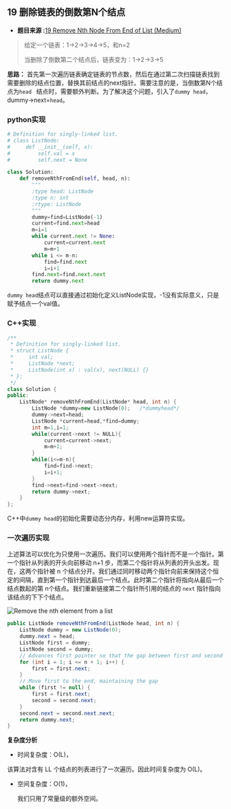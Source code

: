 ## 19 删除链表的倒数第N个结点

* **题目来源 :**[19 Remove Nth Node From End of List (Medium)](https://leetcode-cn.com/problems/remove-nth-node-from-end-of-list/) 

> 给定一个链表：1->2->3->4->5，和n=2
>
> 当删除了倒数第二个结点后，链表变为：1->2->3->5

**思路：** 首先第一次遍历链表确定链表的节点数，然后在通过第二次扫描链表找到需要删除的结点位置，替换其前结点的next指针。需要注意的是，当倒数第N个结点为`head ` 结点时，需要额外判断。为了解决这个问题，引入了`dummy head`，dummy->next=`head`。

### python实现

```python
# Definition for singly-linked list.
# class ListNode:
#     def __init__(self, x):
#         self.val = x
#         self.next = None

class Solution:
    def removeNthFromEnd(self, head, n):
        """
        :type head: ListNode
        :type n: int
        :rtype: ListNode
        """
        dummy=find=ListNode(-1)
        current=find.next=head
        m=i=1
        while current.next != None:
            current=current.next
            m=m+1
        while i <= m-n:
            find=find.next
            i=i+1
        find.next=find.next.next
        return dummy.next
```

`dummy head`结点可以直接通过初始化定义ListNode实现，-1没有实际意义，只是赋予结点一个val值。

### C++实现

```C++
/**
 * Definition for singly-linked list.
 * struct ListNode {
 *     int val;
 *     ListNode *next;
 *     ListNode(int x) : val(x), next(NULL) {}
 * };
 */
class Solution {
public:
    ListNode* removeNthFromEnd(ListNode* head, int n) {
        ListNode *dummy=new ListNode(0);   /*dummyhead*/
        dummy->next=head;
        ListNode *current=head,*find=dummy;
        int m=1,i=1;
        while(current->next != NULL){
            current=current->next;
            m=m+1;
        }
        while(i<=m-n){
            find=find->next;
            i=i+1;
        }
        find->next=find->next->next;
        return dummy->next;
    }
};
```



C++中`dummy head`的初始化需要动态分内存，利用new运算符实现。

### 一次遍历实现

上述算法可以优化为只使用一次遍历。我们可以使用两个指针而不是一个指针。第一个指针从列表的开头向前移动 n+1 步，而第二个指针将从列表的开头出发。现在，这两个指针被 n 个结点分开。我们通过同时移动两个指针向前来保持这个恒定的间隔，直到第一个指针到达最后一个结点。此时第二个指针将指向从最后一个结点数起的第 n个结点。我们重新链接第二个指针所引用的结点的 `next` 指针指向该结点的下下个结点。

![Remove the nth element from a list](https://leetcode-cn.com/media/original_images/19/19_Remove_nth_node_from_end_of_listB.png) 

```java
public ListNode removeNthFromEnd(ListNode head, int n) {
    ListNode dummy = new ListNode(0);
    dummy.next = head;
    ListNode first = dummy;
    ListNode second = dummy;
    // Advances first pointer so that the gap between first and second is n nodes apart
    for (int i = 1; i <= n + 1; i++) {
        first = first.next;
    }
    // Move first to the end, maintaining the gap
    while (first != null) {
        first = first.next;
        second = second.next;
    }
    second.next = second.next.next;
    return dummy.next;
}
```

**复杂度分析**

*  时间复杂度：O(L)，

该算法对含有 LL 个结点的列表进行了一次遍历。因此时间复杂度为 O(L)。

- 空间复杂度：O(1)，

  我们只用了常量级的额外空间。

